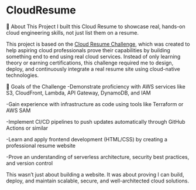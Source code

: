 # CloudResume
📄 About This Project
I built this Cloud Resume to showcase real, hands-on cloud engineering skills, not just list them on a resume.

This project is based on the [Cloud Resume Challenge](https://cloudresumechallenge.dev/docs/the-challenge/aws/), which was created to help aspiring cloud professionals prove their capabilities by building something end to end using real cloud services. Instead of only learning theory or earning certifications, this challenge required me to design, deploy, and continuously integrate a real resume site using cloud-native technologies.



🎯 Goals of the Challenge
  -Demonstrate proficiency with AWS services like S3, CloudFront, Lambda, API Gateway, DynamoDB, and IAM
  
  -Gain experience with infrastructure as code using tools like Terraform or AWS SAM
  
  -Implement CI/CD pipelines to push updates automatically through GitHub Actions or similar
  
  -Learn and apply frontend development (HTML/CSS) by creating a professional resume website
  
  -Prove an understanding of serverless architecture, security best practices, and version control

This wasn’t just about building a website. It was about proving I can build, deploy, and maintain scalable, secure, and well-architected cloud solutions.
